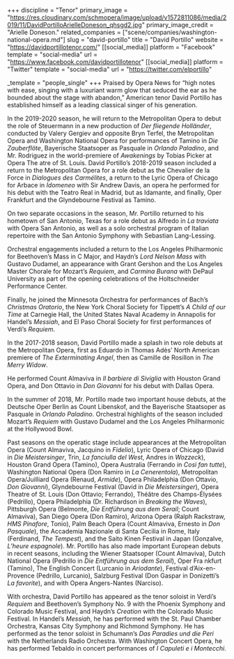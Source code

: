 +++
discipline = "Tenor"
primary_image = "https://res.cloudinary.com/schmopera/image/upload/v1572811086/media/2019/11/DavidPortilloArielleDoneson_qhsgd2.jpg"
primary_image_credit = "Arielle Doneson."
related_companies = ["scene/companies/washington-national-opera.md"]
slug = "david-portillo"
title = "David Portillo"
website = "https://davidportillotenor.com/"
[[social_media]]
platform = "Facebook"
template = "social-media"
url = "https://www.facebook.com/davidportillotenor"
[[social_media]]
platform = "Twitter"
template = "social-media"
url = "https://twitter.com/elportillo"

_template = "people_single"
+++
Praised by Opera News for “high notes with ease, singing with a luxuriant warm glow that seduced the ear as he bounded about the stage with abandon,” American tenor David Portillo has established himself as a leading classical singer of his generation.

In the 2019-2020 season, he will return to the Metropolitan Opera to debut the role of Steuermann in a new production of _Der fliegende Holländer_, conducted by Valery Gergiev and opposite Bryn Terfel, the Metropolitan Opera and Washington National Opera for performances of Tamino in _Die Zauberflöte_, Bayerische Staatsoper as Pasquale in _Orlando Paladino_, and Mr. Rodriguez in the world-premiere of _Awakenings_ by Tobias Picker at Opera The atre of St. Louis. David Portillo’s 2018-2019 season included a return to the Metropolitan Opera for a role debut as the Chevalier de la Force in _Dialogues des Carmélites_, a return to the Lyric Opera of Chicago for Arbace in _Idomeneo_ with Sir Andrew Davis, an opera he performed for his debut with the Teatro Real in Madrid, but as Idamante, and finally, Oper Frankfurt and the Glyndebourne Festival as Tamino.

On two separate occasions in the season, Mr. Portillo returned to his hometown of San Antonio, Texas for a role debut as Alfredo in _La traviata_ with Opera San Antonio, as well as a solo orchestral program of Italian repertoire with the San Antonio Symphony with Sebastian Lang-Lessing.

Orchestral engagements included a return to the Los Angeles Philharmonic for Beethoven’s Mass in C Major, and Haydn’s _Lord Nelson Mass_ with Gustavo Dudamel, an appearance with Grant Gershon and the Los Angeles Master Chorale for Mozart’s _Requiem_, and _Carmina Burana_ with DePaul University as part of the opening celebrations of the Holtschneider Performance Center.

Finally, he joined the Minnesota Orchestra for performances of Bach’s _Christmas Oratorio_, the New York Choral Society for Tippett’s _A Child of our Time_ at Carnegie Hall, the United States Naval Academy in Annapolis for Handel’s _Messiah_, and El Paso Choral Society for first performances of Verdi’s _Requiem_.

In the 2017-2018 season, David Portillo made a splash in two role debuts at the Metropolitan Opera, first as Eduardo in Thomas Adès’ North American premiere of _The Exterminating Angel_, then as Camille de Rosillon in _The Merry Widow_.

He performed Count Almaviva in _Il barbiere di Siviglia_ with Houston Grand Opera, and Don Ottavio in _Don Giovanni_ for his debut with Dallas Opera.

In the summer of 2018, Mr. Portillo made two important house debuts, at the Deutsche Oper Berlin as Count Libenskof, and the Bayerische Staatsoper as Pasquale in _Orlando Paladino_. Orchestral highlights of the season included Mozart’s _Requiem_ with Gustavo Dudamel and the Los Angeles Philharmonic at the Hollywood Bowl.

Past seasons on the operatic stage include appearances at the Metropolitan Opera (Count Almaviva, Jacquino in _Fidelio_), Lyric Opera of Chicago (David in _Die Meistersinger_, Trin, _La fanciulla del West_, Andres in _Wozzeck_), Houston Grand Opera (Tamino), Opera Australia (Ferrando in _Così fan tutte_), Washington National Opera (Don Ramiro in _La Cenerentola_), Metropolitan Opera/Juilliard Opera (Renaud, _Armide_), Opera Philadelphia (Don Ottavio, _Don Giovanni_), Glyndebourne Festival (David in _Die Meistersinger_), Opera Theatre of St. Louis (Don Ottavio; Ferrando), Théâtre des Champs-Élysées (Pedrillo), Opera Philadelphia (Dr. Richardson in _Breaking the Waves_), Pittsburgh Opera (Belmonte, _Die Entführung aus dem Serail_; Count Almaviva), San Diego Opera (Don Ramiro), Arizona Opera (Ralph Rackstraw, _HMS Pinafore_, Tonio), Palm Beach Opera (Count Almaviva, Ernesto in _Don Pasquale_), the Accademia Nazionale di Santa Cecilia in Rome, Italy (Ferdinand, _The Tempest_), and the Saito Kinen Festival in Japan (Gonzalve, _L’heure espagnole_). Mr. Portillo has also made important European debuts in recent seasons, including the Wiener Staatsoper (Count Almaviva), Dutch National Opera (Pedrillo in _Die Entführung aus dem Serail_), Oper Fra nkfurt (Tamino), The English Concert (Lurcanio in _Ariodante_), Festival d’Aix-en-Provence (Pedrillo, Lurcanio), Salzburg Festival (Don Gaspar in Donizetti’s _La favorite_), and with Opera Angers-Nantes (Narciso).

With orchestra, David Portillo has appeared as the tenor soloist in Verdi’s _Requiem_ and Beethoven’s Symphony No. 9 with the Phoenix Symphony and Colorado Music Festival, and Haydn’s _Creation_ with the Colorado Music Festival. In Handel’s _Messiah_, he has performed with the St. Paul Chamber Orchestra, Kansas City Symphony and Richmond Symphony. He has performed as the tenor soloist in Schumann’s _Das Paradies und die Peri_ with the Netherlands Radio Orchestra. With Washington Concert Opera, he has performed Tebaldo in concert performances of _I Capuleti e i Montecchi_.